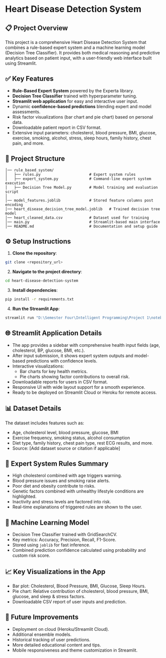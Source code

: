 # Heart Disease Detection System

## 📋 Project Overview
This project is a comprehensive Heart Disease Detection System that combines a rule-based expert system and a machine learning model (Decision Tree Classifier). It provides both medical reasoning and predictive analytics based on patient input, with a user-friendly web interface built using Streamlit.

## ✅ Key Features
- **Rule-Based Expert System** powered by the Experta library.
- **Decision Tree Classifier** trained with hyperparameter tuning.
- **Streamlit web application** for easy and interactive user input.
- Dynamic **confidence-based predictions** blending expert and model assessments.
- Risk factor visualizations (bar chart and pie chart) based on personal data.
- Downloadable patient report in CSV format.
- Extensive input parameters: cholesterol, blood pressure, BMI, glucose, exercise, smoking, alcohol, stress, sleep hours, family history, chest pain, and more.

## 📁 Project Structure
```
│── rule_based_system/
│   ├── rules.py                      # Expert system rules
│   ├── expert_system.py              # Command-line expert system execution
│   ├── Decision Tree Model.py        # Model training and evaluation script
│
│── model_features.joblib             # Stored feature columns post encoding
│── heart_disease_decision_tree_model.joblib   # Trained decision tree model
│── heart_cleaned_data.csv            # Dataset used for training
│── main.py                           # Streamlit-based main interface
│── README.md                         # Documentation and setup guide
```

## ⚙️ Setup Instructions
1. **Clone the repository**:
```bash
git clone <repository_url>
```
2. **Navigate to the project directory**:
```bash
cd heart-disease-detection-system
```
3. **Install dependencies**:
```bash
pip install -r requirements.txt
```
4. **Run the Streamlit App**:
```bash
streamlit run "D:\Semester Four\Intelligent Programming\Project 1\notebooks\rule_based_system\app.py"   ##Change path of file (Run on CMD)
```

## 🌐 Streamlit Application Details
- The app provides a sidebar with comprehensive health input fields (age, cholesterol, BP, glucose, BMI, etc.).
- After input submission, it shows expert system outputs and model-based predictions with confidence levels.
- Interactive visualizations:
  - Bar charts for key health metrics.
  - Pie charts showing factor contributions to overall risk.
- Downloadable reports for users in CSV format.
- Responsive UI with wide layout support for a smooth experience.
- Ready to be deployed on Streamlit Cloud or Heroku for remote access.

## 📊 Dataset Details
The dataset includes features such as:
- Age, cholesterol level, blood pressure, glucose, BMI
- Exercise frequency, smoking status, alcohol consumption
- Diet type, family history, chest pain type, rest ECG results, and more.
- Source: [Add dataset source or citation if applicable]

## 🧠 Expert System Rules Summary
- High cholesterol combined with age triggers warning.
- Blood pressure issues and smoking raise alerts.
- Poor diet and obesity contribute to risks.
- Genetic factors combined with unhealthy lifestyle conditions are highlighted.
- Inactivity and stress levels are factored into risk.
- Real-time explanations of triggered rules are shown to the user.

## 🤖 Machine Learning Model
- Decision Tree Classifier trained with GridSearchCV.
- Key metrics: Accuracy, Precision, Recall, F1-Score.
- Stored using `joblib` for fast inference.
- Combined prediction confidence calculated using probability and custom risk score.

## 📈 Key Visualizations in the App
- Bar plot: Cholesterol, Blood Pressure, BMI, Glucose, Sleep Hours.
- Pie chart: Relative contribution of cholesterol, blood pressure, BMI, glucose, and sleep & stress factors.
- Downloadable CSV report of user inputs and prediction.

## 🚀 Future Improvements
- Deployment on cloud (Heroku/Streamlit Cloud).
- Additional ensemble models.
- Historical tracking of user predictions.
- More detailed educational content and tips.
- Mobile responsiveness and theme customization in Streamlit.


